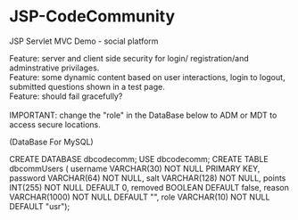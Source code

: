 # JSP-CodeCommunity
JSP Servlet MVC Demo - social platform

Feature: server and client side security for login/ registration/and adminstrative privilages.<br/>
Feature: some dynamic content based on user interactions, login to logout, submitted questions shown in a test page.<br/>
Feature: should fail gracefully?<br/><br/>
IMPORTANT: change the "role" in the DataBase below to ADM or MDT to access secure locations.<br/>

(DataBase For MySQL)

CREATE DATABASE dbcodecomm;
USE dbcodecomm;
CREATE TABLE  dbcommUsers ( username VARCHAR(30) NOT NULL PRIMARY KEY, password VARCHAR(64) NOT NULL, salt VARCHAR(128) NOT NULL, points INT(255) NOT NULL DEFAULT 0, removed BOOLEAN DEFAULT false, reason VARCHAR(1000) NOT NULL DEFAULT "", role VARCHAR(10) NOT NULL DEFAULT "usr");
